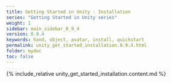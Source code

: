 ```yaml
---
title: Getting Started in Unity - Installation
series: "Getting Started in Unity series"
weight: 1
sidebar: main_sidebar_0_9_4
version: 0.9.4
keywords: hand, object, avatar, install, quickstart
permalink: unity_get_started_installation.0.9.4.html
folder: mydoc
toc: false
---
```


{% include_relative unity_get_started_installation.content.md %}
